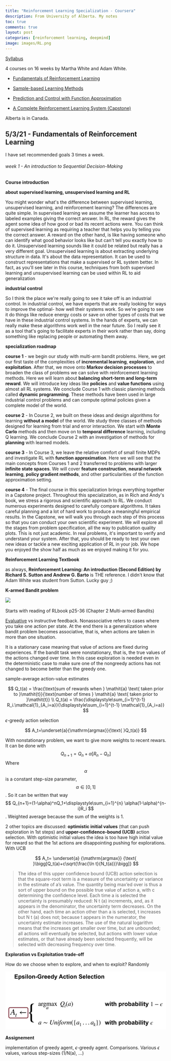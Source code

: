 ```yaml
---
title: "Reinforcement Learning Specialization - Coursera"
description: From University of Alberta. My notes
toc: true
comments: true
layout: post
categories: [reinforcement learning, deepmind]
image: images/RL.png
---
```




[Syllabus](https://www.coursera.org/specializations/reinforcement-learning)

4 courses on 16 weeks by Martha White and Adam White.

* [Fundamentals of Reinforcement Learning](https://www.coursera.org/learn/fundamentals-of-reinforcement-learning?specialization=reinforcement-learning)

* [Sample-based Learning Methods](https://www.coursera.org/learn/sample-based-learning-methods?specialization=reinforcement-learning)

* [Prediction and Control with Function Approximation](https://www.coursera.org/learn/prediction-control-function-approximation?specialization=reinforcement-learning)

* [A Complete Reinforcement Learning System (Capstone)](https://www.coursera.org/learn/complete-reinforcement-learning-system?specialization=reinforcement-learning)



Alberta is in Canada.



## 5/3/21 - Fundamentals of Reinforcement Learning

I have set recommended goals 3 times a week.



###### week 1 - An introduction to Sequential Decision-Making



**Course introduction**



**about supervised learning, unsupervised learning and RL**

You might wonder what's the difference between supervised learning, unsupervised learning, and reinforcement learning? The differences are quite simple. In supervised learning we assume the learner has access to labeled examples giving the correct answer. In RL, the reward gives the agent some idea of how good or bad its recent actions were. You can think of supervised learning as requiring a teacher that helps you by telling you the correct answer. A reward on the other hand, is like having someone who can identify what good behavior looks like but can't tell you exactly how to do it. Unsupervised learning sounds like it could be related but really has a very different goal. Unsupervised learning is about extracting underlying structure in data. It's about the data representation. It can be used to construct representations that make a supervised or RL system better. In fact, as you'll see later in this course, techniques from both supervised learning and unsupervised learning can be used within RL to aid generalization



**industrial control**

So I think the place we're really going to see it take off is an industrial control. In industrial control, we have experts that are really looking for ways to improve the optimal- how well their systems work. So we're going to see it do things like reduce energy costs or save on other types of costs that we have in these industrial control systems. In the hands of experts, we can really make these algorithms work well in the near future. So I really see it as a tool that's going to facilitate experts in their work rather than say, doing something like replacing people or automating them away. 



**specialization roadmap**

**course 1** - we begin our study with multi-arm bandit problems. Here, we get our first taste of the complexities of **incremental learning**, **exploration**, and **exploitation**. After that, we move onto **Markov decision processes** to broaden the class of problems we can solve with reinforcement learning methods. Here we will learn about **balancing short-term and long-term reward**. We will introduce key ideas like **policies** and **value functions** using almost all RL systems. We conclude Course 1 with classic planning methods called **dynamic programming**. These methods have been used in large industrial control problems and can compute optimal policies given a complete model of the world. 

**course 2** - In Course 2, we built on these ideas and design algorithms for learning **without a model** of the world. We study three classes of methods designed for learning from trial and error interaction. We start with **Monte Carlo** methods and then move on to **temporal difference** learning, including Q learning. We conclude Course 2 with an investigation of methods for **planning** with learned models. 

**course 3** - In Course 3, we leave the relative comfort of small finite MDPs and investigate RL with **function approximation**. Here we will see that the main concepts from Courses 1 and 2 transferred to problems with larger **infinite state spaces**. We will cover **feature construction**, **neural network learning**, **policy gradient methods**, and other particularities of the function approximation setting. 

**course 4** - The final course in this specialization brings everything together in a Capstone project. Throughout this specialization, as in Rich and Andy's book, we stress a rigorous and scientific approach to RL. We conduct numerous experiments designed to carefully compare algorithms. It takes careful planning and a lot of hard work to produce a meaningful empirical results. In the Capstone, we will walk you through each step of this process so that you can conduct your own scientific experiment. We will explore all the stages from problem specification, all the way to publication quality plots. This is not just academic. In real problems, it's important to verify and understand your system. After that, you should be ready to test your own new ideas or tackle a new exciting application of RL in your job. We hope you enjoyed the show half as much as we enjoyed making it for you. 



**Reinforcement Learning Textbook**

as always, **Reinforcement Learning: An introduction (Second Edition) by Richard S. Sutton and Andrew G. Barto** is THE reference. I didn't know that Adam White was student from Sutton. Lucky guy ;)



**K-armed Bandit problem**

![](https://miro.medium.com/max/640/1*Ahv2hWGCZiwTDQX5TIiUjw.jpeg)

Starts with reading of RLbook p25-36 (Chapter 2 Multi-armed Bandits)

[Evaluative](http://incompleteideas.net/book/first/ebook/node14.html) vs instructive feedback. Nonassociative refers to cases where you take one action per state. At the end there is a generalization where bandit problem becomes associative, that is, when actions are taken in more than one situation.

It is a stationary case meaning that value of actions are fixed during experiences. If the bandit task were nonstationary, that is, the true values of the actions changed over time. In this case exploration is needed even in the deterministic case to make sure one of the nongreedy actions has not changed to become better than the greedy one.

sample-average action-value estimates


$$
Q_t(a) = \frac{\text{sum of rewards when } \mathit{a} \text{ taken prior to }\mathit{t}}{\text{number of times } \mathit{a} \text{ taken prior to }\mathit{t}} \\
Q_t(a)  = \frac{\displaystyle\sum_{i=1}^{t-1} R_i.\mathcal{1}_{A_i=a}}{\displaystyle\sum_{i=1}^{t-1} \mathcal{1}_{A_i=a}}
$$


$\epsilon$-greedy action selection

$$
A_t=\underset{a}{\mathrm{argmax}}{\text{ }Q_t(a)}
$$


With nonstationary problem, we want to give more weights to recent rewars. It can be done with
$$
Q_{n+1}=Q_n+\alpha[R_n-Q_n]
$$
Where $$\alpha$$ is a constant step-size parameter, $$\alpha \in [0,1]$$. So it can be written that way
$$
Q_{n+1}=(1-\alpha)^nQ_1+\displaystyle\sum_{i=1}^{n} \alpha(1-\alpha)^{n-i}R_i
$$
. Weighted average because the sum of the weights is 1.

2 other topics are discussed: **optimistic initial values** (that can push exploration in 1st steps) and **upper-confidence-bound (UCB)** action selection. With optimistic initial values the idea is too have high initial value for reward so that the 1st actions are disappointing pushing for explorations. With UCB 




$$
A_t= \underset{a} {\mathrm{argmax}} {\text{ }\bigg[Q_t(a)+c\sqrt{\frac{\ln t}{N_t(a)}}\bigg]}
$$

> The idea of this upper confidence bound (UCB) action selection is that the square-root term is a measure of the uncertainty or variance in the estimate of a’s value. The quantity being max’ed over is thus a sort of upper bound on the possible true value of action a, with c determining the confidence level. Each time a is selected the uncertainty is presumably reduced: N t (a) increments, and, as it appears in the denominator, the uncertainty term decreases. On the other hand, each time an action other than a is selected, t increases but N t (a) does not; because t appears in the numerator, the uncertainty estimate increases. The use of the natural logarithm means that the increases get smaller over time, but are unbounded; all actions will eventually be selected, but actions with lower value estimates, or that have already been selected frequently, will be selected with decreasing frequency over time.



**Exploration vs Exploitation trade-off**

How do we choose when to explore, and when to exploit? Randomly

![](../images/alberta_rl_epsilon_greedy.png)



**Assignement**

implementation of greedy agent, $\epsilon$-greedy agent. Comparisons. Various $\epsilon$ values, various step-sizes (1/N(a), ...)


